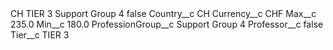 <?xml version="1.0" encoding="UTF-8"?>
<CustomMetadata xmlns="http://soap.sforce.com/2006/04/metadata" xmlns:xsi="http://www.w3.org/2001/XMLSchema-instance" xmlns:xsd="http://www.w3.org/2001/XMLSchema">
    <label>CH TIER 3 Support Group 4</label>
    <protected>false</protected>
    <values>
        <field>Country__c</field>
        <value xsi:type="xsd:string">CH</value>
    </values>
    <values>
        <field>Currency__c</field>
        <value xsi:type="xsd:string">CHF</value>
    </values>
    <values>
        <field>Max__c</field>
        <value xsi:type="xsd:double">235.0</value>
    </values>
    <values>
        <field>Min__c</field>
        <value xsi:type="xsd:double">180.0</value>
    </values>
    <values>
        <field>ProfessionGroup__c</field>
        <value xsi:type="xsd:string">Support Group 4</value>
    </values>
    <values>
        <field>Professor__c</field>
        <value xsi:type="xsd:boolean">false</value>
    </values>
    <values>
        <field>Tier__c</field>
        <value xsi:type="xsd:string">TIER 3</value>
    </values>
</CustomMetadata>
